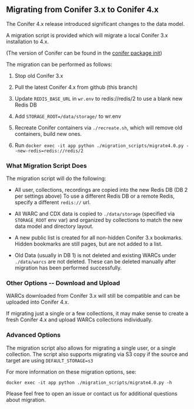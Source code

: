 ## Migrating from Conifer 3.x to Conifer 4.x

The Conifer 4.x release introduced significant changes to the data model.

A migration script is provided which will migrate a local Conifer 3.x installation to 4.x.

(The version of Conifer can be found in the [conifer package init](rhizome-conifer/conifer/__init__.py))

The migration can be performed as follows:

1) Stop old Conifer 3.x

2) Pull the latest Conifer 4.x from github (this branch)

3) Update `REDIS_BASE_URL` in `wr.env` to redis://redis/2 to use a blank new Redis DB

4) Add `STORAGE_ROOT=/data/storage/` to wr.env

5) Recreate Conifer containers via `./recreate.sh`, which will remove old containers, build new ones.

6) Run `docker exec -it app python ./migration_scripts/migrate4.0.py --new-redis=redis://redis/2`

### What Migration Script Does

The migration script will do the following:

- All user, collections, recordings are copied into the new Redis DB (DB 2 per settings above)
  To use a different Redis DB or a remote Redis, specify a different `redis://` url.

- All WARC and CDX data is copied to `./data/storage` (specified via `STORAGE_ROOT` env var) and organized by collections to match the new data model and directory layout.

- A new public list is created for all non-hidden Conifer 3.x bookmarks. Hidden bookmarks are still pages, but are not added to a list.

- Old Data (usually in DB 1) is not deleted and existing WARCs under `./data/warcs` are not deleted. These can be deleted manually after migration has been performed successfully.

### Other Options -- Download and Upload

WARCs downloaded from Conifer 3.x will still be compatible and can be uploaded into Conifer 4.x.

If migrating just a single or a few collections, it may make sense to create a fresh Conifer 4.x and upload WARCs collections individually.

### Advanced Options

The migration script also allows for migrating a single user, or a single collection.
The script also supports migrating via S3 copy if the source and target are using `DEFAULT_STORAGE=s3`

For more information on these migration options, see:

`docker exec -it app python ./migration_scripts/migrate4.0.py -h`

Please feel free to open an issue or contact us for additional questions about migration.
